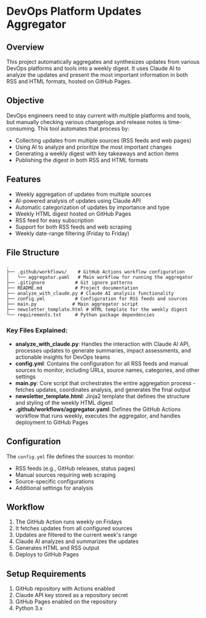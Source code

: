 # DevOps Platform Updates Aggregator

## Overview
This project automatically aggregates and synthesizes updates from various DevOps platforms and tools into a weekly digest. It uses Claude AI to analyze the updates and present the most important information in both RSS and HTML formats, hosted on GitHub Pages.

## Objective
DevOps engineers need to stay current with multiple platforms and tools, but manually checking various changelogs and release notes is time-consuming. This tool automates that process by:
- Collecting updates from multiple sources (RSS feeds and web pages)
- Using AI to analyze and prioritize the most important changes
- Generating a weekly digest with key takeaways and action items
- Publishing the digest in both RSS and HTML formats

## Features
- Weekly aggregation of updates from multiple sources
- AI-powered analysis of updates using Claude API
- Automatic categorization of updates by importance and type
- Weekly HTML digest hosted on GitHub Pages
- RSS feed for easy subscription
- Support for both RSS feeds and web scraping
- Weekly date-range filtering (Friday to Friday)

## File Structure
```
.
├── .github/workflows/    # GitHub Actions workflow configuration
│   └── aggregator.yaml   # Main workflow for running the aggregator
├── .gitignore           # Git ignore patterns
├── README.md            # Project documentation
├── analyze_with_claude.py # Claude AI analysis functionality
├── config.yml           # Configuration for RSS feeds and sources
├── main.py             # Main aggregator script
├── newsletter_template.html # HTML template for the weekly digest
└── requirements.txt     # Python package dependencies
```

### Key Files Explained:
- **analyze_with_claude.py**: Handles the interaction with Claude AI API, processes updates to generate summaries, impact assessments, and actionable insights for DevOps teams
- **config.yml**: Contains the configuration for all RSS feeds and manual sources to monitor, including URLs, source names, categories, and other settings
- **main.py**: Core script that orchestrates the entire aggregation process - fetches updates, coordinates analysis, and generates the final output
- **newsletter_template.html**: Jinja2 template that defines the structure and styling of the weekly HTML digest
- **.github/workflows/aggregator.yaml**: Defines the GitHub Actions workflow that runs weekly, executes the aggregator, and handles deployment to GitHub Pages

## Configuration
The `config.yml` file defines the sources to monitor:
* RSS feeds (e.g., GitHub releases, status pages)
* Manual sources requiring web scraping
* Source-specific configurations
* Additional settings for analysis

## Workflow
1. The GitHub Action runs weekly on Fridays
2. It fetches updates from all configured sources
3. Updates are filtered to the current week's range
4. Claude AI analyzes and summarizes the updates
5. Generates HTML and RSS output
6. Deploys to GitHub Pages

## Setup Requirements
1. GitHub repository with Actions enabled
2. Claude API key stored as a repository secret
3. GitHub Pages enabled on the repository
4. Python 3.x
